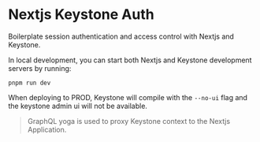 # Nextjs Keystone Auth

Boilerplate session authentication and access control with Nextjs and Keystone.

In local development, you can start both Nextjs and Keystone development servers by running:

```
pnpm run dev
```

When deploying to PROD, Keystone will compile with the `--no-ui` flag and the keystone admin ui will not be available.

> GraphQL yoga is used to proxy Keystone context to the Nextjs Application.
